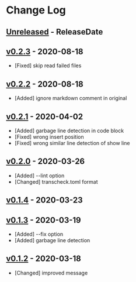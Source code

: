 # Change Log

## [Unreleased](https://github.com/dalance/mdbook-transcheck/compare/v0.2.3...Unreleased) - ReleaseDate

## [v0.2.3](https://github.com/dalance/mdbook-transcheck/compare/v0.2.2...v0.2.3) - 2020-08-18

* [Fixed] skip read failed files

## [v0.2.2](https://github.com/dalance/mdbook-transcheck/compare/v0.2.1...v0.2.2) - 2020-08-18

* [Added] ignore markdown comment in original

## [v0.2.1](https://github.com/dalance/mdbook-transcheck/compare/v0.2.0...v0.2.1) - 2020-04-02

* [Added] garbage line detection in code block
* [Fixed] wrong insert position
* [Fixed] wrong similar line detection of show line

## [v0.2.0](https://github.com/dalance/mdbook-transcheck/compare/v0.1.4...v0.2.0) - 2020-03-26

* [Added] --lint option
* [Changed] transcheck.toml format

## [v0.1.4](https://github.com/dalance/mdbook-transcheck/compare/v0.1.3...v0.1.4) - 2020-03-23

## [v0.1.3](https://github.com/dalance/mdbook-transcheck/compare/v0.1.2...v0.1.3) - 2020-03-19

* [Added] --fix option
* [Added] garbage line detection

## [v0.1.2](https://github.com/dalance/mdbook-transcheck/compare/v0.1.1...v0.1.2) - 2020-03-18

* [Changed] improved message
